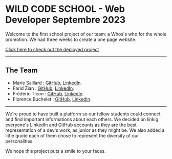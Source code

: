 # WILD CODE SCHOOL - Web Developer Septembre 2023

Welcome to the first school project of our team: a Whos's who for the whole promotion. We had three weeks to create a one page website.

[Click here to check out the deployed project](https://florencebuchelet.github.io/P1/)

---

## The Team

- Marie Saillard : [GitHub](https://github.com/Marie-Sail), [LinkedIn](https://www.linkedin.com/in/marie-saillard-014276106/).
- Farid Zian : [GitHub](https://github.com/Farid-Zian), [LinkedIn](https://www.linkedin.com/in/farid-zian-a81a2848/).
- Frédéric Ticon : [GitHub](https://github.com/TICONFRED27), [LinkedIn](https://www.linkedin.com).
- Florence Buchelet : [GitHub](https://github.com/FlorenceBuchelet), [LinkedIn](https://www.linkedin.com/in/florence-buchelet-928a7a228/).

---

We're proud to have built a platform so our fellow students could connect and find important informations about each others. We decided on linkig everyone's LinkedIn and GitHub accounts as they are the best representation of a dev's work, as junior as they might be. We also added a little quote each of them chose to represent the diversity of our personalities.

We hope this project puts a smile to your faces.

